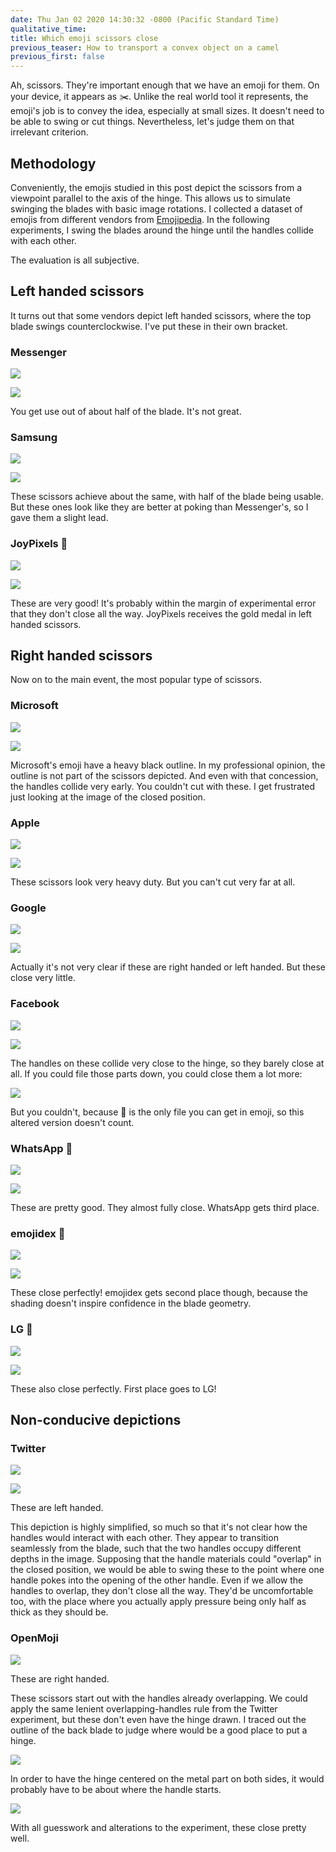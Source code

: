 ```yaml
---
date: Thu Jan 02 2020 14:30:32 -0800 (Pacific Standard Time)
qualitative_time: 
title: Which emoji scissors close
previous_teaser: How to transport a convex object on a camel
previous_first: false
---
```

Ah, scissors.
They're important enough that we have an emoji for them.
On your device, it appears as ✂️.
Unlike the real world tool it represents, the emoji's job is to convey the idea, especially at small sizes.
It doesn't need to be able to swing or cut things.
Nevertheless, let's judge them on that irrelevant criterion.

## Methodology
Conveniently, the emojis studied in this post depict the scissors from a viewpoint parallel to the axis of the hinge.
This allows us to simulate swinging the blades with basic image rotations.
I collected a dataset of emojis from different vendors from [Emojipedia](https://emojipedia.org/black-scissors/).
In the following experiments, I swing the blades around the hinge until the handles collide with each other.

The evaluation is all subjective.

## Left handed scissors
It turns out that some vendors depict left handed scissors, where the top blade swings counterclockwise.
I've put these in their own bracket.

### Messenger
![](/assets/2020/scissors-messenger-open.png)

![](/assets/2020/scissors-messenger-closed.png)

You get use out of about half of the blade.
It's not great.

### Samsung
![](/assets/2020/scissors-samsung-open.png)

![](/assets/2020/scissors-samsung-closed.png)

These scissors achieve about the same, with half of the blade being usable.
But these ones look like they are better at poking than Messenger's, so I gave them a slight lead.

### JoyPixels 🥇
![](/assets/2020/scissors-joypixels-open.png)

![](/assets/2020/scissors-joypixels-closed.png)

These are very good!
It's probably within the margin of experimental error that they don't close all the way.
JoyPixels receives the gold medal in left handed scissors.

## Right handed scissors
Now on to the main event, the most popular type of scissors.

### Microsoft
![](/assets/2020/scissors-microsoft-open.png)

![](/assets/2020/scissors-microsoft-closed.png)

Microsoft's emoji have a heavy black outline.
In my professional opinion, the outline is not part of the scissors depicted.
And even with that concession, the handles collide very early.
You couldn't cut with these.
I get frustrated just looking at the image of the closed position.

### Apple
![](/assets/2020/scissors-apple-open.png)

![](/assets/2020/scissors-apple-closed.png)

These scissors look very heavy duty.
But you can't cut very far at all.

### Google
![](/assets/2020/scissors-google-open.png)

![](/assets/2020/scissors-google-closed.png)

Actually it's not very clear if these are right handed or left handed.
But these close very little.

### Facebook
![](/assets/2020/scissors-facebook-open.png)

![](/assets/2020/scissors-facebook-closed.png)

The handles on these collide very close to the hinge, so they barely close at all.
If you could file those parts down, you could close them a lot more:

![](/assets/2020/scissors-facebook-closed2.png)

But you couldn't, because 📁 is the only file you can get in emoji, so this altered version doesn't count.

### WhatsApp 🥉
![](/assets/2020/scissors-whatsapp-open.png)

![](/assets/2020/scissors-whatsapp-closed.png)

These are pretty good.
They almost fully close.
WhatsApp gets third place.

### emojidex 🥈
![](/assets/2020/scissors-emojidex-open.png)

![](/assets/2020/scissors-emojidex-closed.png)

These close perfectly!
emojidex gets second place though, because the shading doesn't inspire confidence in the blade geometry.

### LG 🥇
![](/assets/2020/scissors-lg-open.png)

![](/assets/2020/scissors-lg-closed.png)

These also close perfectly.
First place goes to LG!

## Non-conducive depictions

### Twitter
![](/assets/2020/scissors-twitter-open.png)

![](/assets/2020/scissors-twitter-closed.png)

These are left handed.

This depiction is highly simplified, so much so that it's not clear how the handles would interact with each other.
They appear to transition seamlessly from the blade, such that the two handles occupy different depths in the image.
Supposing that the handle materials could "overlap" in the closed position, we would be able to swing these to the point where one handle pokes into the opening of the other handle.
Even if we allow the handles to overlap, they don't close all the way.
They'd be uncomfortable too, with the place where you actually apply pressure being only half as thick as they should be.

### OpenMoji
![](/assets/2020/scissors-openmoji-open.png)

These are right handed.

These scissors start out with the handles already overlapping.
We could apply the same lenient overlapping-handles rule from the Twitter experiment, but these don't even have the hinge drawn.
I traced out the outline of the back blade to judge where would be a good place to put a hinge.

![](/assets/2020/scissors-openmoji-hinge.png)

In order to have the hinge centered on the metal part on both sides, it would probably have to be about where the handle starts.

![](/assets/2020/scissors-openmoji-closed.png)

With all guesswork and alterations to the experiment, these close pretty well.
